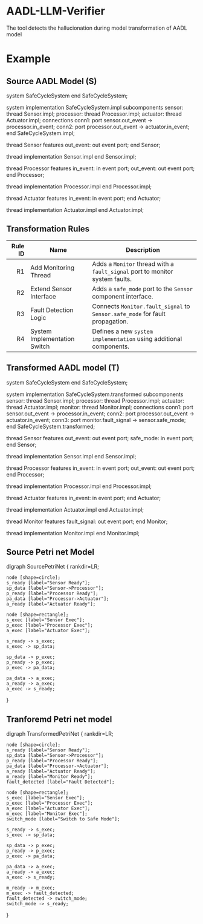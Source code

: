 # AADL-LLM-Verifier
The tool detects the hallucionation during model transformation of AADL model
# Example 
## Source AADL Model (S)
system SafeCycleSystem
end SafeCycleSystem;

system implementation SafeCycleSystem.impl
    subcomponents
        sensor: thread Sensor.impl;
        processor: thread Processor.impl;
        actuator: thread Actuator.impl;
    connections
        conn1: port sensor.out_event -> processor.in_event;
        conn2: port processor.out_event -> actuator.in_event;
end SafeCycleSystem.impl;

thread Sensor
features
    out_event: out event port;
end Sensor;

thread implementation Sensor.impl
end Sensor.impl;

thread Processor
features
    in_event: in event port;
    out_event: out event port;
end Processor;

thread implementation Processor.impl
end Processor.impl;

thread Actuator
features
    in_event: in event port;
end Actuator;

thread implementation Actuator.impl
end Actuator.impl;

## Transformation Rules

| Rule ID | Name                         | Description                                                                 |
|--------:|------------------------------|-----------------------------------------------------------------------------|
| R1      | Add Monitoring Thread        | Adds a `Monitor` thread with a `fault_signal` port to monitor system faults. |
| R2      | Extend Sensor Interface      | Adds a `safe_mode` port to the `Sensor` component interface.                |
| R3      | Fault Detection Logic        | Connects `Monitor.fault_signal` to `Sensor.safe_mode` for fault propagation.|
| R4      | System Implementation Switch | Defines a new `system implementation` using additional components.          |

## Transformed AADL model (T)
system SafeCycleSystem
end SafeCycleSystem;

system implementation SafeCycleSystem.transformed
    subcomponents
        sensor: thread Sensor.impl;
        processor: thread Processor.impl;
        actuator: thread Actuator.impl;
        monitor: thread Monitor.impl;
    connections
        conn1: port sensor.out_event -> processor.in_event;
        conn2: port processor.out_event -> actuator.in_event;
        conn3: port monitor.fault_signal -> sensor.safe_mode;
end SafeCycleSystem.transformed;

thread Sensor
features
    out_event: out event port;
    safe_mode: in event port;
end Sensor;

thread implementation Sensor.impl
end Sensor.impl;

thread Processor
features
    in_event: in event port;
    out_event: out event port;
end Processor;

thread implementation Processor.impl
end Processor.impl;

thread Actuator
features
    in_event: in event port;
end Actuator;

thread implementation Actuator.impl
end Actuator.impl;

thread Monitor
features
    fault_signal: out event port;
end Monitor;

thread implementation Monitor.impl
end Monitor.impl;

## Source Petri net Model

digraph SourcePetriNet {
    rankdir=LR;

    node [shape=circle];
    s_ready [label="Sensor Ready"];
    sp_data [label="Sensor->Processor"];
    p_ready [label="Processor Ready"];
    pa_data [label="Processor->Actuator"];
    a_ready [label="Actuator Ready"];

    node [shape=rectangle];
    s_exec [label="Sensor Exec"];
    p_exec [label="Processor Exec"];
    a_exec [label="Actuator Exec"];

    s_ready -> s_exec;
    s_exec -> sp_data;

    sp_data -> p_exec;
    p_ready -> p_exec;
    p_exec -> pa_data;

    pa_data -> a_exec;
    a_ready -> a_exec;
    a_exec -> s_ready;
}

## Tranforemd Petri net model 

digraph TransformedPetriNet {
    rankdir=LR;

    node [shape=circle];
    s_ready [label="Sensor Ready"];
    sp_data [label="Sensor->Processor"];
    p_ready [label="Processor Ready"];
    pa_data [label="Processor->Actuator"];
    a_ready [label="Actuator Ready"];
    m_ready [label="Monitor Ready"];
    fault_detected [label="Fault Detected"];

    node [shape=rectangle];
    s_exec [label="Sensor Exec"];
    p_exec [label="Processor Exec"];
    a_exec [label="Actuator Exec"];
    m_exec [label="Monitor Exec"];
    switch_mode [label="Switch to Safe Mode"];

    s_ready -> s_exec;
    s_exec -> sp_data;

    sp_data -> p_exec;
    p_ready -> p_exec;
    p_exec -> pa_data;

    pa_data -> a_exec;
    a_ready -> a_exec;
    a_exec -> s_ready;

    m_ready -> m_exec;
    m_exec -> fault_detected;
    fault_detected -> switch_mode;
    switch_mode -> s_ready;
}


